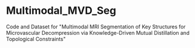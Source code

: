 # Multimodal_MVD_Seg
Code and Dataset for "Multimodal MRI Segmentation of Key Structures for Microvascular Decompression via Knowledge-Driven Mutual Distillation and Topological Constraints"
